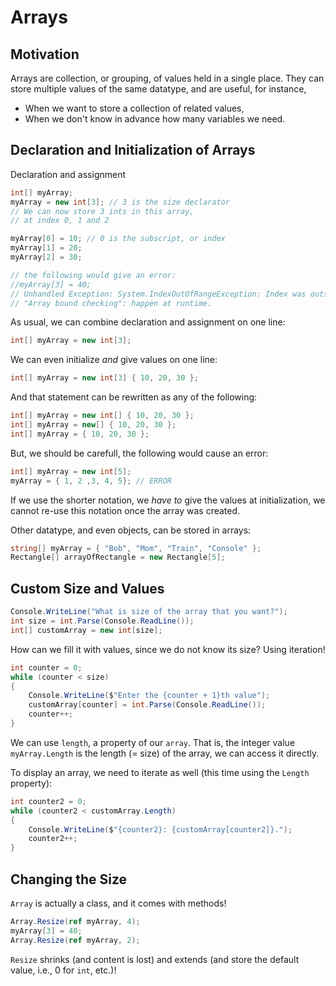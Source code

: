  
# Arrays

## Motivation

Arrays are collection, or grouping, of values held in a single place.
They can store multiple values of the same datatype, and are useful, for instance,

- When we want to store a collection of related values,
- When we don't know in advance how many variables we need.

## Declaration and Initialization of Arrays

Declaration and assignment

~~~~~~~{.cs .numberLines .lineAnchors}
int[] myArray;
myArray = new int[3]; // 3 is the size declarator
// We can now store 3 ints in this array,
// at index 0, 1 and 2

myArray[0] = 10; // 0 is the subscript, or index
myArray[1] = 20;
myArray[2] = 30;

// the following would give an error:
//myArray[3] = 40;
// Unhandled Exception: System.IndexOutOfRangeException: Index was outside the bounds of the array at Program.Main()
// "Array bound checking": happen at runtime.
~~~~~~~

As usual, we can combine declaration and assignment on one line:

~~~~~~~{.cs .numberLines .lineAnchors}
int[] myArray = new int[3];
~~~~~~~

We can even initialize _and_ give values on one line:

~~~~~~~{.cs .numberLines .lineAnchors}
int[] myArray = new int[3] { 10, 20, 30 };
~~~~~~~

And that statement can be rewritten as any of the following:

~~~~~~~{.cs .numberLines .lineAnchors}
int[] myArray = new int[] { 10, 20, 30 };
int[] myArray = new[] { 10, 20, 30 };
int[] myArray = { 10, 20, 30 };
~~~~~~~

But, we should be carefull, the following would cause an error:

~~~~~~~{.cs .numberLines .lineAnchors}
int[] myArray = new int[5];
myArray = { 1, 2 ,3, 4, 5}; // ERROR
~~~~~~~

If we use the shorter notation, we _have to_ give the values at initialization, we cannot re-use this notation once the array was created.

Other datatype, and even objects, can be stored in arrays:

~~~~~~~{.cs .numberLines .lineAnchors}
string[] myArray = { "Bob", "Mom", "Train", "Console" };
Rectangle[] arrayOfRectangle = new Rectangle[5];
~~~~~~~

## Custom Size and Values

~~~~~~~{.cs .numberLines .lineAnchors}
Console.WriteLine("What is size of the array that you want?");
int size = int.Parse(Console.ReadLine());
int[] customArray = new int[size];
~~~~~~~

How can we fill it with values, since we do not know its size?
Using iteration!

~~~~~~~{.cs .numberLines .lineAnchors}
int counter = 0;
while (counter < size)
{
    Console.WriteLine($"Enter the {counter + 1}th value");
    customArray[counter] = int.Parse(Console.ReadLine());
    counter++;
}
~~~~~~~

We can use `length`, a property of our `array`.
That is, the integer value `myArray.Length` is the length (= size) of the array, we can access it directly.

To display an array, we need to iterate as well (this time using the `Length` property):

~~~~~~~{.cs .numberLines .lineAnchors}
int counter2 = 0;
while (counter2 < customArray.Length)
{
    Console.WriteLine($"{counter2}: {customArray[counter2]}.");
    counter2++;
}
~~~~~~~


## Changing the Size

`Array` is actually a class, and it comes with methods!

~~~~~~~{.cs .numberLines .lineAnchors}
Array.Resize(ref myArray, 4);
myArray[3] = 40;
Array.Resize(ref myArray, 2);
~~~~~~~

`Resize` shrinks (and content is lost) and extends (and store the default value, i.e., $0$ for `int`, etc.)!
